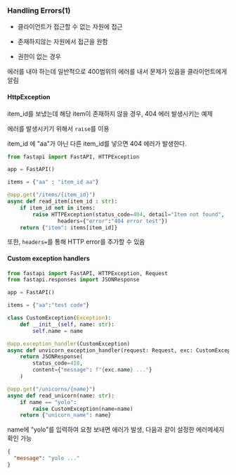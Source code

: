 ### Handling Errors(1)

- 클라이언트가 접근할 수 없는 자원에 접근

- 존재하지않는 자원에서 접근을 원함

- 권한이 없는 경우 



에러를 내야 하는데 일반적으로 400범위의 에러를 내서 문제가 있음을 클라이언트에게 알림



#### HttpException

item_id를 보냈는데 해당 item이 존재하지 않을 경우, 404 에러 발생시키는 예제

에러를 발생시키기 위해서 `raise`를 이용

item_id 에 "aa"가  아닌 다른 item_id를 넣으면 404 에러가 발생한다. 

```python
from fastapi import FastAPI, HTTPException

app = FastAPI()

items = {"aa" : "item_id aa"}

@app.get("/items/{item_id}")
async def read_item(item_id : str):
    if item_id not in items:
        raise HTTPException(status_code=404, detail="Item not found",
                headers={"error":"404 error test"})
    return {"item": items[item_id]}


```



또한, `headers=`를 통해 HTTP error를 추가할 수 있음



#### Custom exception handlers

```python
from fastapi import FastAPI, HTTPException, Request
from fastapi.responses import JSONResponse

app = FastAPI()

items = {"aa":"test code"}

class CustomException(Exception):
    def __init__(self, name: str):
        self.name = name

@app.exception_handler(CustomException)
async def unvicorn_exception_handler(request: Request, exc: CustomException):
    return JSONResponse(
        status_code=418,
        content={"message": f"{exc.name} ..."}
    )

@app.get("/unicorns/{name}")
async def read_unicorn(name: str):
    if name == "yolo":
        raise CustomException(name=name)
    return {"unicorn_name": name}
```



name에 "yolo"를 입력하여 요청 보내면 에러가 발생, 다음과 같이 설정한 에러메세지 확인 가능 

```json
{
  "message": "yolo ..."
}
```


